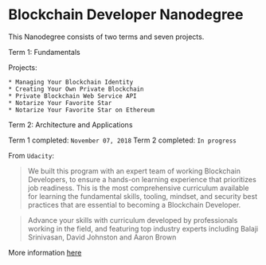 # Blockchain Developer Nanodegree

This Nanodegree consists of two terms and seven projects.

Term 1: Fundamentals

  Projects:

    * Managing Your Blockchain Identity
    * Creating Your Own Private Blockchain
    * Private Blockchain Web Service API
    * Notarize Your Favorite Star
    * Notarize Your Favorite Star on Ethereum

Term 2: Architecture and Applications

Term 1 completed: `November 07, 2018`
Term 2 completed: `In progress`

From `Udacity`:

> We built this program with an expert team of working Blockchain Developers, to ensure a hands-on learning experience that prioritizes job readiness. This is the most comprehensive curriculum available for learning the fundamental skills, tooling, mindset, and security best practices that are essential to becoming a Blockchain Developer.

> Advance your skills with curriculum developed by professionals working in the field, and featuring top industry experts including Balaji Srinivasan, David Johnston and Aaron Brown

More information [here](https://www.udacity.com/course/blockchain-developer-nanodegree--nd1309)
